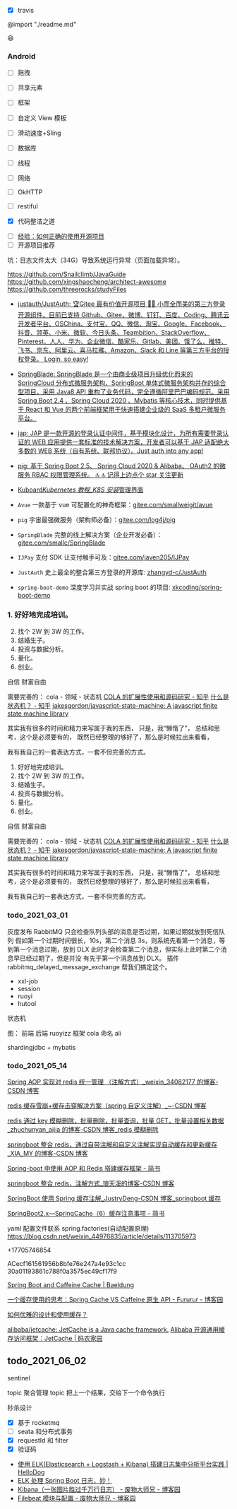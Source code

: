 - [x] travis

@import "./readme.md"

:smile:

### Android

- [ ] 拖拽
- [ ] 共享元素
- [ ] 框架
- [ ] 自定义 View 模板
- [ ] 滑动速度+Sling

- [ ] 数据库
- [ ] 线程
- [ ] 网络
- [ ] OkHTTP
- [ ] restiful

- [x] 代码整洁之道

* [ ] [经验：如何正确的使用开源项目](http://www.infoq.com/cn/articles/how-to-correctly-use-the-open-source-project)
* [ ] 开源项目推荐

坑：日志文件太大（34G）导致系统运行异常（页面加载异常）。

https://github.com/Snailclimb/JavaGuide
https://github.com/xingshaocheng/architect-awesome
https://github.com/threerocks/studyFiles

- [justauth/JustAuth: 🏆Gitee 最有价值开源项目 🚀:100: 小而全而美的第三方登录开源组件。目前已支持 Github、Gitee、微博、钉钉、百度、Coding、腾讯云开发者平台、OSChina、支付宝、QQ、微信、淘宝、Google、Facebook、抖音、领英、小米、微软、今日头条、Teambition、StackOverflow、Pinterest、人人、华为、企业微信、酷家乐、Gitlab、美团、饿了么、推特、飞书、京东、阿里云、喜马拉雅、Amazon、Slack 和 Line 等第三方平台的授权登录。 Login, so easy!](https://github.com/justauth/JustAuth)

- [SpringBlade: SpringBlade 是一个由商业级项目升级优化而来的 SpringCloud 分布式微服务架构、SpringBoot 单体式微服务架构并存的综合型项目，采用 Java8 API 重构了业务代码，完全遵循阿里巴巴编码规范。采用 Spring Boot 2.4 、Spring Cloud 2020 、Mybatis 等核心技术，同时提供基于 React 和 Vue 的两个前端框架用于快速搭建企业级的 SaaS 多租户微服务平台。](https://gitee.com/smallc/SpringBlade#https://github.com/chillzhuang/SpringBlade)

- [jap: JAP 是一款开源的登录认证中间件，基于模块化设计，为所有需要登录认证的 WEB 应用提供一套标准的技术解决方案，开发者可以基于 JAP 适配绝大多数的 WEB 系统（自有系统、联邦协议）。Just auth into any app!](https://gitee.com/fujieid/jap#https://gitee.com/smallc/SpringBlade)

- [pig: 基于 Spring Boot 2.5、 Spring Cloud 2020 & Alibaba、 OAuth2 的微服务 RBAC 权限管理系统。 🔝 🔝 记得上边点个 star 关注更新](https://gitee.com/log4j/pig)
- [Kuboard*Kubernetes 教程\_K8S 安装*管理界面](https://kuboard.cn/)

- `Avue` 一款基于 vue 可配置化的神奇框架：[gitee.com/smallweigit/avue](https://gitee.com/smallweigit/avue)
- `pig` 宇宙最强微服务（架构师必备）：[gitee.com/log4j/pig](https://gitee.com/log4j/pig)
- `SpringBlade` 完整的线上解决方案（企业开发必备）：[gitee.com/smallc/SpringBlade](https://gitee.com/smallc/SpringBlade)
- `IJPay` 支付 SDK 让支付触手可及：[gitee.com/javen205/IJPay](https://gitee.com/javen205/IJPay)
- `JustAuth` 史上最全的整合第三方登录的开源库: [zhangyd-c/JustAuth](https://github.com/zhangyd-c/JustAuth)
- `spring-boot-demo` 深度学习并实战 spring boot 的项目: [xkcoding/spring-boot-demo](https://github.com/xkcoding/spring-boot-demo)

### 1. 好好地完成培训。

2. 找个 2W 到 3W 的工作。
3. 结婚生子。
4. 投资与数据分析。
5. 量化。
6. 创业。

自信
财富自由

需要完善的：
cola - 领域 - 状态机
[COLA 的扩展性使用和源码研究 - 知乎](https://zhuanlan.zhihu.com/p/143558539)
[什么是状态机？ - 知乎](https://zhuanlan.zhihu.com/p/47434856)
[jakesgordon/javascript-state-machine: A javascript finite state machine library](https://github.com/jakesgordon/javascript-state-machine)

其实我有很多的时间和精力来写属于我的东西，
只是，我“懒惰了”，
总结和思考，这个是必须要有的，
既然已经整理的够好了，那么是时候拉出来看看，

我有我自己的一套表达方式，一套不但完善的方式。

1. 好好地完成培训。
2. 找个 2W 到 3W 的工作。
3. 结婚生子。
4. 投资与数据分析。
5. 量化。
6. 创业。

自信
财富自由

需要完善的：
cola - 领域 - 状态机
[COLA 的扩展性使用和源码研究 - 知乎](https://zhuanlan.zhihu.com/p/143558539)
[什么是状态机？ - 知乎](https://zhuanlan.zhihu.com/p/47434856)
[jakesgordon/javascript-state-machine: A javascript finite state machine library](https://github.com/jakesgordon/javascript-state-machine)

其实我有很多的时间和精力来写属于我的东西，
只是，我“懒惰了”，
总结和思考，这个是必须要有的，
既然已经整理的够好了，那么是时候拉出来看看，

我有我自己的一套表达方式，一套不但完善的方式。

### todo_2021_03_01

灰度发布
RabbitMQ 只会检查队列头部的消息是否过期，如果过期就放到死信队列
假如第一个过期时间很长，10s，第二个消息 3s，则系统先看第一个消息，等 到第一个消息过期，放到 DLX
此时才会检查第二个消息，但实际上此时第二个消息早已经过期了，但是并没 有先于第一个消息放到 DLX。
插件 rabbitmq_delayed_message_exchange 帮我们搞定这个。

- xxl-job
- session
- ruoyi
- hutool

状态机

图：
前端
后端 ruoyizz
框架 cola
命名 ali

shardingjdbc + mybatis

### todo_2021_05_14

[Spring AOP 实现对 redis 统一管理 （注解方式）\_weixin_34082177 的博客-CSDN 博客](https://blog.csdn.net/weixin_34082177/article/details/92688597)

[redis 缓存雪崩+缓存击穿解决方案（spring 自定义注解）\_~-CSDN 博客](https://blog.csdn.net/q975583865/article/details/106911002/)

[redis 通过 key 模糊删除，批量删除，批量查询，批量 GET，批量设置相关数据\_zhuchunyan_aijia 的博客-CSDN 博客\_redis 模糊删除](https://blog.csdn.net/zhuchunyan_aijia/article/details/90611016)

[springboot 整合 redis，通过自带注解和自定义注解实现自动缓存和更新缓存\_XIA_MY 的博客-CSDN 博客](https://blog.csdn.net/XIA_MY/article/details/86714187?utm_medium=distribute.pc_relevant.none-task-blog-2%7Edefault%7EBlogCommendFromMachineLearnPai2%7Edefault-8.control&dist_request_id=1328769.57852.16176082709939639&depth_1-utm_source=distribute.pc_relevant.none-task-blog-2%7Edefault%7EBlogCommendFromMachineLearnPai2%7Edefault-8.control)

[Spring-boot 中使用 AOP 和 Redis 搭建缓存框架 - 简书](https://www.jianshu.com/p/b1d6f0c53362)

[springboot 整合 redis，注解方式\_琅天溪的博客-CSDN 博客](https://blog.csdn.net/qq_28089993/article/details/75226516)

[SpringBoot 使用 Spring 缓存注解\_JustryDeng-CSDN 博客\_springboot 缓存](https://blog.csdn.net/justry_deng/article/details/89283664)

[SpringBoot2.x—SpringCache（6）缓存注意事项 - 简书](https://www.jianshu.com/p/996f0952992b)

yaml 配置文件联系 spring.factories(自动配置原理)
https://blog.csdn.net/weixin_44976835/article/details/113705973

+17705746854

ACecf161561956b8bfe76e247a4e93c1cc
30a01193861c788f0a3575ec49cf17f9

[Spring Boot and Caffeine Cache | Baeldung](https://www.baeldung.com/spring-boot-caffeine-cache)

[一个缓存使用的思考：Spring Cache VS Caffeine 原生 API - Fururur - 博客园](https://www.cnblogs.com/Sinte-Beuve/p/12009885.html)

[如何优雅的设计和使用缓存？](https://juejin.cn/post/6844903665845665805)

[alibaba/jetcache: JetCache is a Java cache framework.](https://github.com/alibaba/jetcache)
[Alibaba 开源通用缓存访问框架：JetCache | 码农家园](https://www.codenong.com/jsf629e46c74d5/)

## todo_2021_06_02

sentinel

topic 聚合管理 topic 把上一个结果，交给下一个命令执行

秒杀设计

- [x] 基于 rocketmq
- [ ] seata 和分布式事务
- [x] requestId 和 filter
- [x] 验证码

- [使用 ELK(Elasticsearch + Logstash + Kibana) 搭建日志集中分析平台实践 | HelloDog](https://wsgzao.github.io/post/elk/)
- [ELK 处理 Spring Boot 日志，妙！](https://mp.weixin.qq.com/s/i1qgONtrtaqHo0o0TcRFGA)
- [Kibana（一张图片胜过千万行日志） - 废物大师兄 - 博客园](https://www.cnblogs.com/cjsblog/p/9476813.html)
- [Filebeat 模块与配置 - 废物大师兄 - 博客园](https://www.cnblogs.com/cjsblog/p/9495024.html)